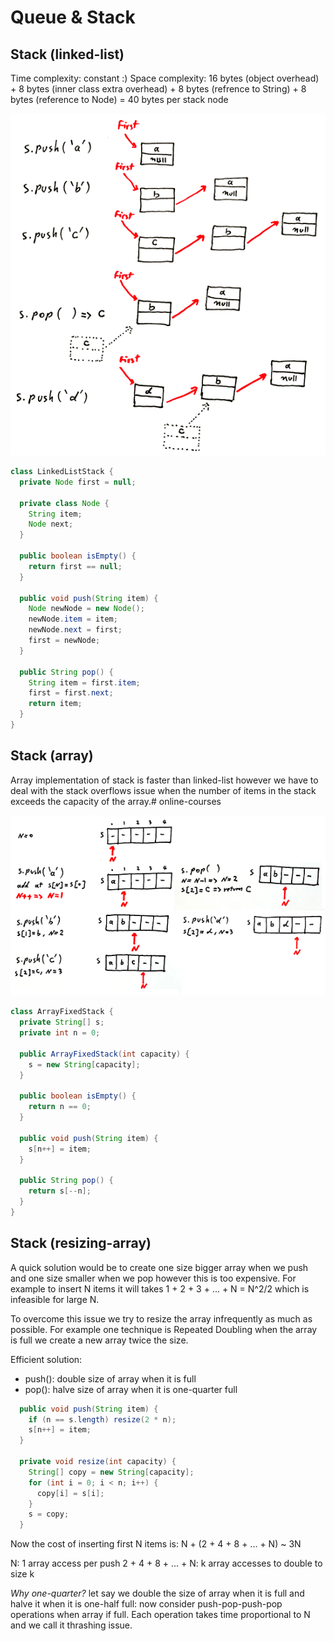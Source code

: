 # Queue & Stack


## Stack (linked-list)

Time complexity: constant :)
Space complexity: 16 bytes (object overhead) + 8 bytes (inner class extra overhead) + 8 bytes (refrence to String) + 8 bytes (reference to Node) = 40 bytes per stack node

![linked-list-stack](asset/link-list-stack.png "linked-list-stack")

```java
class LinkedListStack {
  private Node first = null;

  private class Node {
    String item;
    Node next;
  }

  public boolean isEmpty() {
    return first == null;
  }

  public void push(String item) {
    Node newNode = new Node();
    newNode.item = item;
    newNode.next = first;
    first = newNode;
  }

  public String pop() {
    String item = first.item;
    first = first.next;   
    return item;
  }
}
```

## Stack (array)
Array implementation of stack is faster than linked-list however we have to deal with the stack overflows issue when the number of items in the stack exceeds the capacity of the array.# online-courses

![array-stack](asset/array-stack.png "array-stack")

```java
class ArrayFixedStack {
  private String[] s;
  private int n = 0;

  public ArrayFixedStack(int capacity) {
    s = new String[capacity];
  }

  public boolean isEmpty() {
    return n == 0;
  }

  public void push(String item) {
    s[n++] = item;
  }

  public String pop() {
    return s[--n];
  }
}
```


## Stack (resizing-array)

A quick solution would be to create one size bigger array when we push and one size smaller when we pop however this is too expensive. For example to insert N items it will takes 1 + 2 + 3 + ... + N = N^2/2 which is infeasible for large N. 

To overcome this issue we try to resize the array infrequently as much as possible. For example one technique is Repeated Doubling when the array is full we create a new array twice the size.

Efficient solution:
* push(): double size of array when it is full
* pop(): halve size of array when it is one-quarter full

```java
  public void push(String item) {
    if (n == s.length) resize(2 * n);
    s[n++] = item;
  }

  private void resize(int capacity) {
    String[] copy = new String[capacity];
    for (int i = 0; i < n; i++) {
      copy[i] = s[i];
    }
    s = copy;
  }
```
Now the cost of inserting first N items is: 
N + (2 + 4 + 8 + ... + N) ~ 3N

N: 1 array access per push
2 + 4 + 8 + ... + N: k array accesses to double to size k

*Why one-quarter?* let say we double the size of array when it is full and halve it when it is one-half full: now consider push-pop-push-pop operations when array if full. Each operation takes time proportional to N and we call it thrashing issue. 
